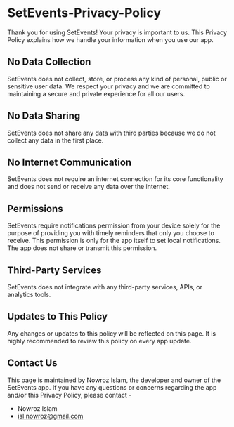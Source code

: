 # SetEvents-Privacy-Policy
Thank you for using SetEvents! Your privacy is important to us. This Privacy Policy explains how we handle your information when you use our app.

## No Data Collection
SetEvents does not collect, store, or process any kind of personal, public or sensitive user data. We respect your privacy and we are committed to maintaining a secure and private experience for all our users.

## No Data Sharing
SetEvents does not share any data with third parties because we do not collect any data in the first place.

## No Internet Communication 
SetEvents does not require an internet connection for its core functionality and does not send or receive any data over the internet.

## Permissions
SetEvents require notifications permission from your device solely for the purpose of providing you with timely reminders that only you choose to receive. This permission is only for the app itself to set local notifications. The app does not share or transmit this permission.

## Third-Party Services
SetEvents does not integrate with any third-party services, APIs, or analytics tools.

## Updates to This Policy
Any changes or updates to this policy will be reflected on this page. It is highly recommended to review this policy on every app update.

## Contact Us
This page is maintained by Nowroz Islam, the developer and owner of the SetEvents app. If you have any questions or concerns regarding the app and/or this Privacy Policy, please contact -
  - Nowroz Islam
  - isl.nowroz@gmail.com
